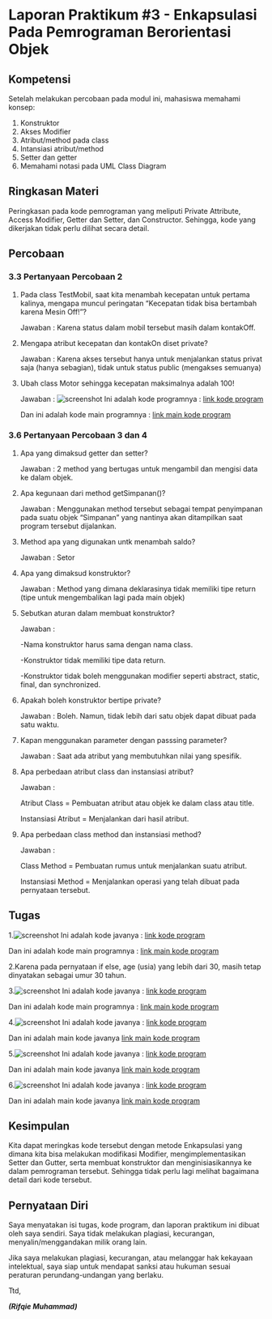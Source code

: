 # Laporan Praktikum #3 - Enkapsulasi Pada Pemrograman Berorientasi Objek

## Kompetensi

Setelah melakukan percobaan pada modul ini, mahasiswa memahami konsep:
1. Konstruktor
2. Akses Modifier
3. Atribut/method pada class
4. Intansiasi atribut/method
5. Setter dan getter
6. Memahami notasi pada UML Class Diagram

## Ringkasan Materi

Peringkasan pada kode pemrograman yang meliputi Private Attribute, Access Modifier, Getter dan Setter, dan Constructor. Sehingga, kode yang dikerjakan tidak perlu dilihat secara detail.

## Percobaan

### 3.3 Pertanyaan Percobaan 2

1. Pada class TestMobil, saat kita menambah kecepatan untuk pertama kalinya, mengapa muncul peringatan “Kecepatan tidak bisa bertambah karena Mesin Off!”?

    Jawaban : Karena status dalam mobil tersebut masih dalam kontakOff.

2. Mengapa atribut kecepatan dan kontakOn diset private?

    Jawaban : Karena akses tersebut hanya untuk menjalankan status privat saja (hanya sebagian), tidak untuk status public (mengakses semuanya)

3. Ubah class Motor sehingga kecepatan maksimalnya adalah 100! 

    Jawaban :
![screenshot](img3/Screenshot-PertanyaanPercobaan2.PNG)
Ini adalah kode programnya : [link kode program](../../src/3_Enkapsulasi/Motor1841720065Rifqie.java)

    Dan ini adalah kode main programnya : [link main kode program](../../src/3_Enkapsulasi/MotorMain1841720065Rifqie.java)

### 3.6 Pertanyaan Percobaan 3 dan 4
    
1.	Apa yang dimaksud getter dan setter?

    Jawaban : 2 method yang bertugas untuk mengambil dan mengisi data ke dalam objek.

2.	Apa kegunaan dari method getSimpanan()?

    Jawaban : Menggunakan method tersebut sebagai tempat penyimpanan pada suatu objek “Simpanan” yang nantinya akan ditampilkan saat program tersebut dijalankan.

3.	Method apa yang digunakan untk menambah saldo?

    Jawaban : Setor
 
4.	Apa yang dimaksud konstruktor?

    Jawaban : Method yang dimana deklarasinya tidak memiliki tipe return (tipe untuk mengembalikan lagi pada main objek)
 
5.	Sebutkan aturan dalam membuat konstruktor?

    Jawaban : 
    
    -Nama konstruktor harus sama dengan nama class.

    -Konstruktor tidak memiliki tipe data return.

    -Konstruktor tidak boleh menggunakan modifier seperti abstract, static, final, dan synchronized.
 
6.	Apakah boleh konstruktor bertipe private?

    Jawaban : Boleh. Namun, tidak lebih dari satu objek dapat dibuat pada satu waktu.
 
7.	Kapan menggunakan parameter dengan passsing parameter?

    Jawaban : Saat ada atribut yang membutuhkan nilai yang spesifik.

8.	Apa perbedaan atribut class dan instansiasi atribut?

    Jawaban : 	
    
    Atribut Class = Pembuatan atribut atau objek ke dalam class atau title.

    Instansiasi Atribut = Menjalankan dari hasil atribut.

9.	Apa perbedaan class method dan instansiasi method?

    Jawaban : 	
    
    Class Method = Pembuatan rumus untuk menjalankan suatu atribut.
	
    Instansiasi Method = Menjalankan operasi yang telah dibuat pada pernyataan tersebut.


## Tugas

1.![screenshot](img3/Screenshot-Tugas1.PNG) Ini adalah kode javanya : [link kode program](../../src/3_Enkapsulasi/EncapDemo1841720065Rifqie.java)

Dan ini adalah kode main programnya : [link main kode program](../../src/3_Enkapsulasi/EncapTest1841720065Rifqie.java)
    
2.Karena pada pernyataan if else, age (usia) yang lebih dari 30, masih tetap dinyatakan sebagai umur 30 tahun.

3.![screenshot](img3/Screenshot-Tugas3.PNG) Ini adalah kode javanya : [link kode program](../../src/3_Enkapsulasi/EncapDemo1841720065Rifqie.java)

Dan ini adalah kode main programnya : [link main kode program](../../src/3_Enkapsulasi/EncapTest1841720065Rifqie.java)

4.![screenshot](img3/Screenshot-Tugas4.PNG) Ini adalah kode javanya : [link kode program](../../src/3_Enkapsulasi/Tugasnomor4sampai6/MemberAnggota1841720065Rifqie.java)

Dan ini adalah main kode javanya [link main kode program](../../src/3_Enkapsulasi/Tugasnomor4sampai6/TestKoperasi1841720065Rifqie.java)

5.![screenshot](img3/Screenshot-Tugas5.PNG) Ini adalah kode javanya : [link kode program](../../src/3_Enkapsulasi/Tugasnomor4sampai6/MemberAnggota1841720065Rifqie.java)

Dan ini adalah main kode javanya [link main kode program](../../src/3_Enkapsulasi/Tugasnomor4sampai6/TestKoperasi1841720065Rifqie.java)

6.![screenshot](img3/Screenshot-Tugas6.PNG) Ini adalah kode javanya : [link kode program](../../src/3_Enkapsulasi/Tugasnomor4sampai6/MemberAnggota1841720065Rifqie.java)

Dan ini adalah main kode javanya [link main kode program](../../src/3_Enkapsulasi/Tugasnomor4sampai6/TestKoperasi1841720065Rifqie.java)

## Kesimpulan

Kita dapat meringkas kode tersebut dengan metode Enkapsulasi yang dimana kita bisa melakukan modifikasi Modifier, mengimplementasikan Setter dan Gutter, serta membuat konstruktor dan menginisiasikannya ke dalam pemrograman tersebut. Sehingga tidak perlu lagi melihat bagaimana detail dari kode tersebut.
## Pernyataan Diri

Saya menyatakan isi tugas, kode program, dan laporan praktikum ini dibuat oleh saya sendiri. Saya tidak melakukan plagiasi, kecurangan, menyalin/menggandakan milik orang lain.

Jika saya melakukan plagiasi, kecurangan, atau melanggar hak kekayaan intelektual, saya siap untuk mendapat sanksi atau hukuman sesuai peraturan perundang-undangan yang berlaku.

Ttd,

***(Rifqie Muhammad)***
